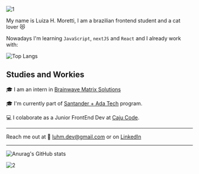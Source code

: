 ![1](https://github.com/user-attachments/assets/837f663d-c4be-4b1f-9183-3afbc1986a7a)

My name is Luiza H. Moretti, I am a brazilian frontend student and a cat lover 😻

Nowadays I'm learning `JavaScript`, `nextJS` and `React` and I already work with:

![Top Langs](https://github-readme-stats.vercel.app/api/top-langs/?username=luhm&hide_title=true&layout=compact)

## Studies and Workies

:mortar_board: I am an intern in [Brainwave Matrix Solutions](https://www.linkedin.com/company/brainwave-matrix-solutions/posts/?feedView=all)

:mortar_board: I'm currently part of [Santander + Ada Tech](https://app.santanderopenacademy.com/pt-BR/program/santander-tech) program.

💻 I colaborate as a Junior FrontEnd Dev at [Caju Code](https://www.linkedin.com/company/caju-code/).

---
Reach me out at 📧 luhm.dev@gmail.com or on [LinkedIn](https://www.linkedin.com/in/luhm/)

---

![Anurag's GitHub stats](https://github-readme-stats.vercel.app/api?username=luhm&show_icons=true&hide=contribs&theme=buefy)

![2](https://github.com/user-attachments/assets/b49c1a5d-9d0c-43d6-879d-ae438240a9ab)












<!--
**luhm/luhm** is a ✨ _special_ ✨ repository because its `README.md` (this file) appears on your GitHub profile.

Here are some ideas to get you started:

- 🔭 I’m currently working on ...
- 🌱 I’m currently learning ...
- 👯 I’m looking to collaborate on ...
- 🤔 I’m looking for help with ...
- 💬 Ask me about ...
- 📫 How to reach me: ...
- 😄 Pronouns: ...
- ⚡ Fun fact: ...
-->
